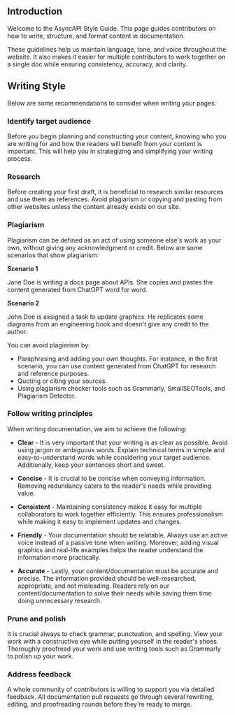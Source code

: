 ## Introduction
Welcome to the AsyncAPI Style Guide. This page guides contributors on how to write, structure, and format content in documentation.

These guidelines help us maintain language, tone, and voice throughout the website. It also makes it easier for multiple contributors to work together on a single doc while ensuring consistency, accuracy, and clarity. 

## Writing Style
Below are some recommendations to consider when writing your pages.

### Identify target audience
Before you begin planning and constructing your content, knowing who you are writing for and how the readers will benefit from your content is important.
This will help you in strategizing and simplifying your writing process.

### Research
Before creating your first draft, it is beneficial to research similar resources and use them as references. Avoid plagiarism or copying and pasting from other websites unless the content already exists on our site.

### Plagiarism
Plagiarism can be defined as an act of using someone else's work as your own, without giving any acknowledgment or credit. Below are some scenarios that show plagiarism:

**Scenario 1**

Jane Doe is writing a docs page about APIs. She copies and pastes the content generated from ChatGPT word for word.

**Scenario 2**

John Doe is assigned a task to update graphics. He replicates some diagrams from an engineering book and doesn't give any credit to the author.

You can avoid plagiarism by:
- Paraphrasing and adding your own thoughts. For instance, in the first scenario, you can use content generated from ChatGPT for research and reference purposes.
- Quoting or citing your sources.
- Using plagiarism checker tools such as Grammarly, SmallSEOTools, and Plagiarism Detector.

### Follow writing principles
When writing documentation, we aim to achieve the following:
- **Clear** - It is very important that your writing is as clear as possible. Avoid using jargon or ambiguous words. Explain technical terms in simple and easy-to-understand words while considering your target audience. Additionally, keep your sentences short and sweet.
- **Concise** - It is crucial to be concise when conveying information. Removing redundancy caters to the reader's needs while providing value.
- **Consistent** - Maintaining consistency makes it easy for multiple collaborators to work together efficiently. This ensures professionalism while making it easy to implement updates and changes.
- **Friendly** - Your documentation should be relatable. Always use an active voice instead of a passive tone when writing. Moreover, adding visual graphics and real-life examples helps the reader understand the information more practically.

- **Accurate** - Lastly, your content/documentation must be accurate and precise. The information provided should be well-researched, appropriate, and not misleading. Readers rely on our content/documentation to solve their needs while saving them time doing unnecessary research.


### Prune and polish
It is crucial always to check grammar, punctuation, and spelling. View your work with a constructive eye while putting yourself in the reader's shoes. Thoroughly proofread your work and use writing tools such as Grammarly to polish up your work.

### Address feedback
A whole community of contributors is willing to support you via detailed feedback. All documentation pull requests go through several rewriting, editing, and proofreading rounds before they're ready to merge.


